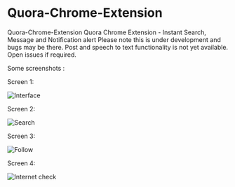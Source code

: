 Quora-Chrome-Extension
======================

Quora-Chrome-Extension Quora Chrome Extension - Instant Search, Message and Notification alert
Please note this is under development and bugs may be there. Post and speech to text functionality is not yet available.
Open issues if required.


Some screenshots :

Screen 1:

![Interface](http://dynofy.com/static/screen_quora.png "Quora Interface")


Screen 2:

![Search](http://dynofy.com/static/screen2_quora.png "Search Bar")

Screen 3:

![Follow](http://dynofy.com/static/screen3_quora.png "Follow Topics/People")

Screen 4:

![Internet check](http://dynofy.com/static/screen4_quora.png "Check Internet and refresh if connected.")

